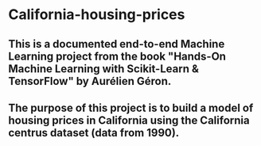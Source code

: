 # California-housing-prices

## This is a documented end-to-end Machine Learning project from the book "Hands-On Machine Learning with Scikit-Learn & TensorFlow" by Aurélien Géron.

## The purpose of this project is to build a model of housing prices in California using the California centrus dataset (data from 1990).
